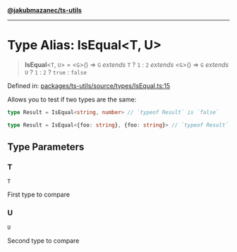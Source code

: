 [**@jakubmazanec/ts-utils**](../README.md)

---

# Type Alias: IsEqual\<T, U\>

> **IsEqual**\<`T`, `U`\> = \<`G`\>() => `G` _extends_ `T` ? `1` : `2` _extends_ \<`G`\>() => `G`
> _extends_ `U` ? `1` : `2` ? `true` : `false`

Defined in:
[packages/ts-utils/source/types/IsEqual.ts:15](https://github.com/jakubmazanec/tools/blob/a1a5edf56256b0aa4e209cc73bc7a07f5d7fc236/packages/ts-utils/source/types/IsEqual.ts#L15)

Allows you to test if two types are the same:

```TypeScript
type Result = IsEqual<string, number> // `typeof Result` is `false`
```

```TypeScript
type Result = IsEqual<{foo: string}, {foo: string}> // `typeof Result` is `true`
```

## Type Parameters

### T

`T`

First type to compare

### U

`U`

Second type to compare
